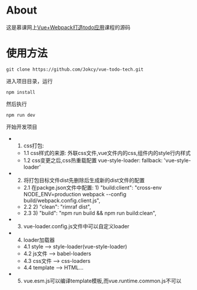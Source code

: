# About
这是慕课网上[Vue+Webpack打造todo应用](https://www.imooc.com/learn/935)课程的源码

# 使用方法
```
git clone https://github.com/Jokcy/vue-todo-tech.git
```
进入项目目录，运行
```
npm install
```
然后执行
```
npm run dev
```
开始开发项目
- 1. css打包:
  - 1.1 css样式的来源:
    外联css文件,vue文件内的css,组件内的style行内样式
  - 1.2 css变更之后,css热重载配置
    vue-style-loader: fallback: 'vue-style-loader'
- 2. 将打包目标文件dist先删除后生成新的dist文件的配置
  - 2.1 在packge.json文件中配置:
        1) "build:client": "cross-env NODE_ENV=production webpack --config build/webpack.config.client.js",
  - 2.2 2) "clean": "rimraf dist",
  - 2.3 3) "build": "npm run build && npm run build:clean",
- 3. vue-loader.config.js文件中可以自定义loader
- 4. loader加载器
    - 4.1 style --> style-loader(vue-style-loader)
    - 4.2 js文件 --> babel-loaders
    - 4.3 css文件 --> css-loaders
    - 4.4 template --> HTML...
- 5. vue.esm.js可以编译template模板,而vue.runtime.common.js不可以
